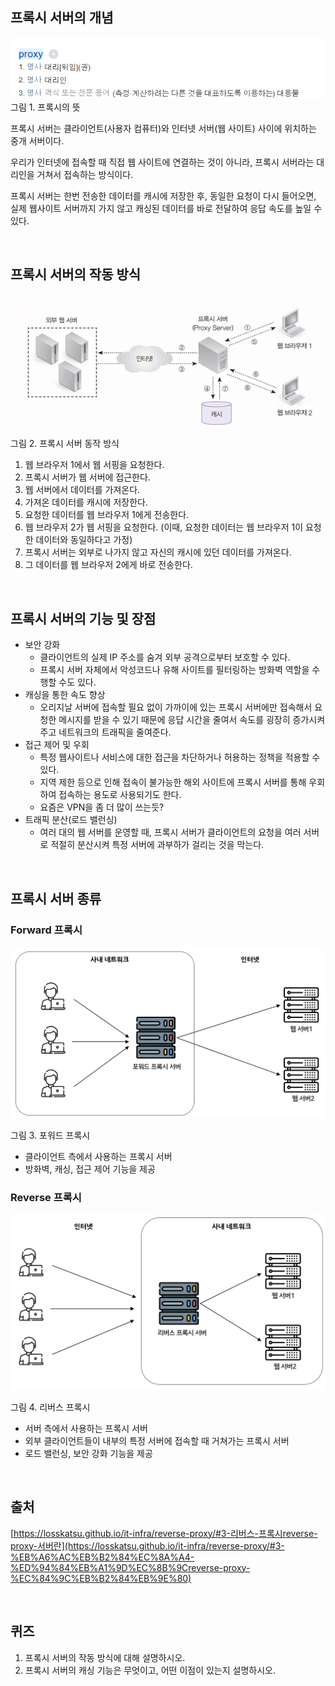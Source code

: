 ## 프록시 서버의 개념

![그림 1. 프록시의 뜻](./img/13_proxy_server/1.png)
그림 1. 프록시의 뜻

프록시 서버는 클라이언트(사용자 컴퓨터)와 인터넷 서버(웹 사이트) 사이에 위치하는 중개 서버이다.

우리가 인터넷에 접속할 때 직접 웹 사이트에 연결하는 것이 아니라, 프록시 서버라는 대리인을 거쳐서 접속하는 방식이다.

프록시 서버는 한번 전송한 데이터를 캐시에 저장한 후, 동일한 요청이 다시 들어오면, 실제 웹사이트 서버까지 가지 않고 캐싱된 데이터를 바로 전달하여 응답 속도를 높일 수 있다.

<br/>

## 프록시 서버의 작동 방식

![그림 2. 프록시 서버 동작 방식](./img/13_proxy_server/2.png)
그림 2. 프록시 서버 동작 방식

1. 웹 브라우저 1에서 웹 서핑을 요청한다.
2. 프록시 서버가 웹 서버에 접근한다.
3. 웹 서버에서 데이터를 가져온다.
4. 가져온 데이터를 캐시에 저장한다.
5. 요청한 데이터를 웹 브라우저 1에게 전송한다.
6. 웹 브라우저 2가 웹 서핑을 요청한다. (이때, 요청한 데이터는 웹 브라우저 1이 요청한 데이터와 동일하다고 가정)
7. 프록시 서버는 외부로 나가지 않고 자신의 캐시에 있던 데이터를 가져온다.
8. 그 데이터를 웹 브라우저 2에게 바로 전송한다.

<br/>

## 프록시 서버의 기능 및 장점

- 보안 강화
  - 클라이언트의 실제 IP 주소를 숨겨 외부 공격으로부터 보호할 수 있다.
  - 프록시 서버 자체에서 악성코드나 유해 사이트를 필터링하는 방화벽 역할을 수행할 수도 있다.
- 캐싱을 통한 속도 향상
  - 오리지날 서버에 접속할 필요 없이 가까이에 있는 프록시 서버에만 접속해서 요청한 메시지를 받을 수 있기 때문에 응답 시간을 줄여서 속도를 굉장히 증가시켜주고 네트워크의 트래픽을 줄여준다.
- 접근 제어 및 우회
  - 특정 웹사이트나 서비스에 대한 접근을 차단하거나 허용하는 정책을 적용할 수 있다.
  - 지역 제한 등으로 인해 접속이 불가능한 해외 사이트에 프록시 서버를 통해 우회하여 접속하는 용도로 사용되기도 한다.
  - 요즘은 VPN을 좀 더 많이 쓰는듯?
- 트래픽 분산(로드 밸런싱)
  - 여러 대의 웹 서버를 운영할 때, 프록시 서버가 클라이언트의 요청을 여러 서버로 적절히 분산시켜 특정 서버에 과부하가 걸리는 것을 막는다.

<br/>

## 프록시 서버 종류

### Forward 프록시

![그림 3. 포워드 프록시](./img/13_proxy_server/3.png)

그림 3. 포워드 프록시

- 클라이언트 측에서 사용하는 프록시 서버
- 방화벽, 캐싱, 접근 제어 기능을 제공

### Reverse 프록시

![그림 4. 리버스 프록시](./img/13_proxy_server/4.png)

그림 4. 리버스 프록시

- 서버 측에서 사용하는 프록시 서버
- 외부 클라이언트들이 내부의 특정 서버에 접속할 때 거쳐가는 프록시 서버
- 로드 밸런싱, 보안 강화 기능을 제공

<br/>

## 출처

[https://losskatsu.github.io/it-infra/reverse-proxy/#3-리버스-프록시reverse-proxy-서버란](https://losskatsu.github.io/it-infra/reverse-proxy/#3-%EB%A6%AC%EB%B2%84%EC%8A%A4-%ED%94%84%EB%A1%9D%EC%8B%9Creverse-proxy-%EC%84%9C%EB%B2%84%EB%9E%80)

<br/>

## 퀴즈

1. 프록시 서버의 작동 방식에 대해 설명하시오.
2. 프록시 서버의 캐싱 기능은 무엇이고, 어떤 이점이 있는지 설명하시오.
